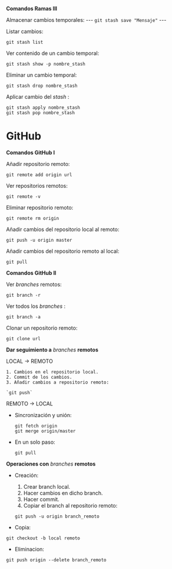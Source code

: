 **Comandos Ramas III**

  Almacenar cambios temporales: ---
  `git stash save "Mensaje"` ---

  Listar cambios:

  `git stash list`

  Ver contenido de un cambio temporal:

  `git stash show -p nombre_stash`

  Eliminar un cambio temporal:

  `git stash drop nombre_stash`

  Aplicar cambio del *stash* :
  ~~~
  git stash apply nombre_stash
  git stash pop nombre_stash
  ~~~

# **GitHub**
**Comandos GitHub I**

  Añadir repositorio remoto:

  `git remote add origin url`

  Ver repositorios remotos:

  `git remote -v`

  Eliminar repositorio remoto:

  `git remote rm origin`

  Añadir cambios del repositorio local al remoto:

  `git push -u origin master`

  Añadir cambios del repositorio remoto al local:

  `git pull`

**Comandos GitHub II**

  Ver *branches* remotos:

  `git branch -r`

  Ver todos los *branches* :

  `git branch -a`

  Clonar un repositorio remoto:

  `git clone url`

**Dar seguimiento a** *branches* **remotos**

  LOCAL -> REMOTO

    1. Cambios en el repositorio local.
    2. Commit de los cambios.
    3. Añadir cambios a repositorio remoto:

    `git push`

  REMOTO -> LOCAL
  * Sincronización y unión:
    ~~~
    git fetch origin
    git merge origin/master
    ~~~
  * En un solo paso:

    `git pull`

**Operaciones con** *branches* **remotos**

  * Creación:
    1. Crear branch local.
    2. Hacer cambios en dicho branch.
    3. Hacer commit.
    4. Copiar el branch al repositorio remoto:

    `git push -u origin branch_remoto`

  * Copia:

  `git checkout -b local remoto`

  * Eliminacion:

  `git push origin --delete branch_remoto`
